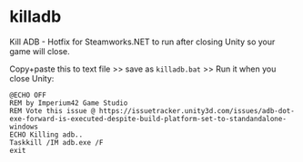 # killadb
Kill ADB - Hotfix for Steamworks.NET to run after closing Unity so your game will close.

Copy+paste this to text file >> save as `killadb.bat` >> Run it when you close Unity:

```
@ECHO OFF
REM by Imperium42 Game Studio
REM Vote this issue @ https://issuetracker.unity3d.com/issues/adb-dot-exe-forward-is-executed-despite-build-platform-set-to-standandalone-windows
ECHO Killing adb..
Taskkill /IM adb.exe /F
exit
```
